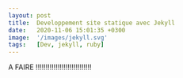 ```yaml
---
layout: post
title:  Developpement site statique avec Jekyll 
date:   2020-11-06 15:01:35 +0300
image:  '/images/jekyll.svg'
tags:   [Dev, jekyll, ruby]
---
```

A FAIRE !!!!!!!!!!!!!!!!!!!!!!!!!!!!